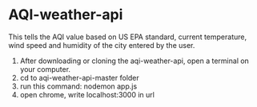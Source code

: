# AQI-weather-api
This tells the AQI value based on US EPA standard, current temperature, wind speed and humidity of the city entered by the user.

1) After downloading or cloning the aqi-weather-api, open a terminal on your computer.
2) cd to aqi-weather-api-master folder
3) run this command:
    nodemon app.js
4) open chrome, write localhost:3000 in url 
